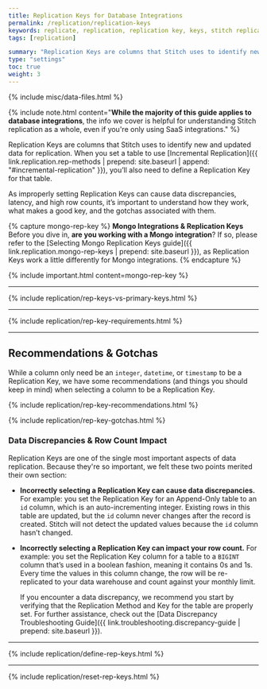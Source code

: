 ```yaml
---
title: Replication Keys for Database Integrations
permalink: /replication/replication-keys
keywords: replicate, replication, replication key, keys, stitch replicates data, rp
tags: [replication]

summary: "Replication Keys are columns that Stitch uses to identify new and updated data for replication. These columns are one of the most important components of Stitch, as they enable Stitch to correctly capture new and updated data. In this guide, we'll walk you through what a Replication Key is, what its requirements are, and how to choose the best column for the job."
type: "settings"
toc: true
weight: 3
---
```

{% include misc/data-files.html %}

{% include note.html content="**While the majority of this guide applies to database integrations**, the info we cover is helpful for understanding Stitch replication as a whole, even if you're only using SaaS integrations." %}

Replication Keys are columns that Stitch uses to identify new and updated data for replication. When you set a table to use [Incremental Replication]({{ link.replication.rep-methods | prepend: site.baseurl | append: "#incremental-replication" }}), you’ll also need to define a Replication Key for that table.

As improperly setting Replication Keys can cause data discrepancies, latency, and high row counts, it’s important to understand how they work, what makes a good key, and the gotchas associated with them.

{% capture mongo-rep-key %}
**Mongo Integrations & Replication Keys**<br>
Before you dive in, **are you working with a Mongo integration**? If so, please refer to the [Selecting Mongo Replication Keys guide]({{ link.replication.mongo-rep-keys | prepend: site.baseurl }}), as Replication Keys work a little differently for Mongo integrations.
{% endcapture %}

{% include important.html content=mongo-rep-key %}

---

{% include replication/rep-keys-vs-primary-keys.html %}

---

{% include replication/rep-key-requirements.html %}

---

## Recommendations & Gotchas

While a column only need be an `integer`, `datetime`, or `timestamp` to be a Replication Key, we have some recommendations (and things you should keep in mind) when selecting a column to be a Replication Key.

{% include replication/rep-key-recommendations.html %}

{% include replication/rep-key-gotchas.html %}

### Data Discrepancies & Row Count Impact

Replication Keys are one of the single most important aspects of data replication. Because they're so important, we felt these two points merited their own section:

- **Incorrectly selecting a Replication Key can cause data discrepancies.** For example: you set the Replication Key for an Append-Only table to an `id` column, which is an auto-incrementing integer. Existing rows in this table are updated, but the `id` column never changes after the record is created. Stitch will not detect the updated values because the `id` column hasn’t changed.

- **Incorrectly selecting a Replication Key can impact your row count.** For example: you set the Replication Key column for a table to a `BIGINT` column that’s used in a boolean fashion, meaning it contains 0s and 1s. Every time the values in this column change, the row will be re-replicated to your data warehouse and count against your monthly limit.

  If you encounter a data discrepancy, we recommend you start by verifying that the Replication Method and Key for the table are properly set. For further assistance, check out the [Data Discrepancy Troubleshooting Guide]({{ link.troubleshooting.discrepancy-guide | prepend: site.baseurl }}).

--- 

{% include replication/define-rep-keys.html %}

---

{% include replication/reset-rep-keys.html %}
